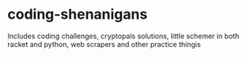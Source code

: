# coding-shenanigans
Includes coding challenges, cryptopals solutions, little schemer in both racket and python, web scrapers and other practice thingis
